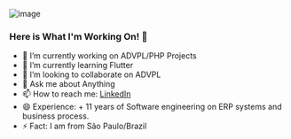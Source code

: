 ![image](https://i.pinimg.com/564x/86/3a/b0/863ab06e573a19afd8890d8599ae82c0.jpg)
### Here is What I'm Working On! 👋

- 🔭 I’m currently working on ADVPL/PHP Projects
- 🌱 I’m currently learning Flutter
- 👯 I’m looking to collaborate on ADVPL 
- 💬 Ask me about Anything
- 📫 How to reach me: [LinkedIn](https://www.linkedin.com/in/nelson-bretas-junior-677919141/)
- 😄 Experience: + 11 years of Software engineering on ERP systems and business process. 
- ⚡ Fact: I am from São Paulo/Brazil 
